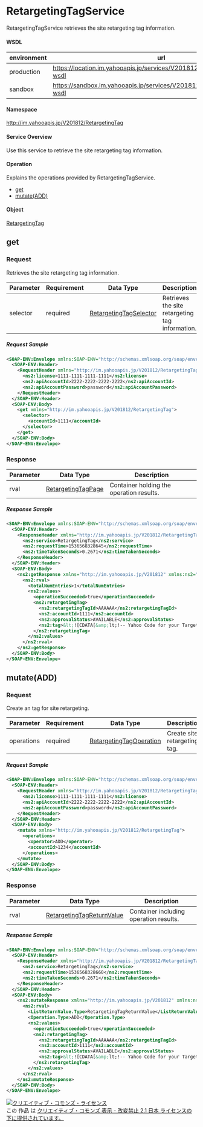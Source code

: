# RetargetingTagService
RetargetingTagService retrieves the site retargeting tag information.
#### WSDL
| environment | url |
|---|---|
| production  | https://location.im.yahooapis.jp/services/V201812/RetargetingTagService?wsdl |
| sandbox  | https://sandbox.im.yahooapis.jp/services/V201812/RetargetingTagService?wsdl |
#### Namespace
http://im.yahooapis.jp/V201812/RetargetingTag
#### Service Overview
Use this service to retrieve the site retargeting tag information.
#### Operation
Explains the operations provided by RetargetingTagService.

+ [get](#get)
+ [mutate(ADD)](#mutateadd)

#### Object
[RetargetingTag](../data/RetargetingTag/RetargetingTag)

## get

### Request
Retrieves the site retargeting tag information.

| Parameter | Requirement | Data Type | Description |
|---|---|---|---|
| selector | required | [RetargetingTagSelector](../data/RetargetingTag/RetargetingTagSelector.md) | Retrieves the site retargeting tag information. |

##### Request Sample
```xml
<SOAP-ENV:Envelope xmlns:SOAP-ENV="http://schemas.xmlsoap.org/soap/envelope/">
  <SOAP-ENV:Header>
    <RequestHeader xmlns="http://im.yahooapis.jp/V201812/RetargetingTag" xmlns:ns2="http://im.yahooapis.jp/V201812">
      <ns2:license>1111-1111-1111-1111</ns2:license>
      <ns2:apiAccountId>2222-2222-2222-2222</ns2:apiAccountId>
      <ns2:apiAccountPassword>password</ns2:apiAccountPassword>
    </RequestHeader>
  </SOAP-ENV:Header>
  <SOAP-ENV:Body>
    <get xmlns="http://im.yahooapis.jp/V201812/RetargetingTag">
      <selector>
        <accountId>1111</accountId>
      </selector>
    </get>
  </SOAP-ENV:Body>
</SOAP-ENV:Envelope>
```

### Response
| Parameter | Data Type | Description |
|---|---|---|
| rval | [RetargetingTagPage](../data/RetargetingTag/RetargetingTagPage.md) | Container holding the operation results. |

##### Response Sample
```xml
<SOAP-ENV:Envelope xmlns:SOAP-ENV="http://schemas.xmlsoap.org/soap/envelope/">
  <SOAP-ENV:Header>
    <ResponseHeader xmlns="http://im.yahooapis.jp/V201812/RetargetingTag" xmlns:ns2="http://im.yahooapis.jp/V201812">
      <ns2:service>RetargetingTag</ns2:service>
      <ns2:requestTime>1536568328645</ns2:requestTime>
      <ns2:timeTakenSeconds>0.2671</ns2:timeTakenSeconds>
    </ResponseHeader>
  </SOAP-ENV:Header>
  <SOAP-ENV:Body>
    <ns2:getResponse xmlns="http://im.yahooapis.jp/V201812" xmlns:ns2="http://im.yahooapis.jp/V201812/RetargetingTag">
      <ns2:rval>
        <totalNumEntries>1</totalNumEntries>
        <ns2:values>
          <operationSucceeded>true</operationSucceeded>
          <ns2:retargetingTag>
            <ns2:retargetingTagId>AAAAAA</ns2:retargetingTagId>
            <ns2:accountId>1111</ns2:accountId>
            <ns2:approvalStatus>AVAILABLE</ns2:approvalStatus>
            <ns2:tag>&lt;![CDATA[&amp;lt;!-- Yahoo Code for your Target List --&amp;gt;&amp;lt;script type="text/javascript" language="javascript"&amp;gt;/* &amp;lt;![CDATA[ */var yahoo_retargeting_id = 'WTDYS6DGS7';var yahoo_retargeting_label = '';/* ]]&amp;gt; */&amp;lt;/script&amp;gt;&amp;lt;script type="text/javascript" language="javascript" src="//b92.yahoo.co.jp/js/s_retargeting.js"&amp;gt;&amp;lt;/script&amp;gt;]]&gt;</ns2:tag>
          </ns2:retargetingTag>
        </ns2:values>
      </ns2:rval>
    </ns2:getResponse>
  </SOAP-ENV:Body>
</SOAP-ENV:Envelope>
```

## mutate(ADD)

### Request
Create an tag for site retargeting.

| Parameter | Requirement | Data Type | Description |
|---|---|---|---|
| operations | required | [RetargetingTagOperation](../data/RetargetingTag/RetargetingTagOperation.md) | Create site retargeting tag. |

##### Request Sample
```xml
<SOAP-ENV:Envelope xmlns:SOAP-ENV="http://schemas.xmlsoap.org/soap/envelope/">
  <SOAP-ENV:Header>
    <RequestHeader xmlns="http://im.yahooapis.jp/V201812/RetargetingTag" xmlns:ns2="http://im.yahooapis.jp/V201812">
      <ns2:license>1111-1111-1111-1111</ns2:license>
      <ns2:apiAccountId>2222-2222-2222-2222</ns2:apiAccountId>
      <ns2:apiAccountPassword>password</ns2:apiAccountPassword>
    </RequestHeader>
  </SOAP-ENV:Header>
  <SOAP-ENV:Body>
    <mutate xmlns="http://im.yahooapis.jp/V201812/RetargetingTag">
      <operations>
        <operator>ADD</operator>
        <accountId>1234</accountId>
      </operations>
    </mutate>
  </SOAP-ENV:Body>
</SOAP-ENV:Envelope>
```

### Response
| Parameter | Data Type | Description |
|---|---|---|
| rval | [RetargetingTagReturnValue](../data/RetargetingTag/RetargetingTagReturnValue.md) | Container including operation results. |

##### Response Sample
```xml
<SOAP-ENV:Envelope xmlns:SOAP-ENV="http://schemas.xmlsoap.org/soap/envelope/">
  <SOAP-ENV:Header>
    <ResponseHeader xmlns="http://im.yahooapis.jp/V201812/RetargetingTag" xmlns:ns2="http://im.yahooapis.jp/V201812">
      <ns2:service>RetargetingTag</ns2:service>
      <ns2:requestTime>1536568328660</ns2:requestTime>
      <ns2:timeTakenSeconds>0.2671</ns2:timeTakenSeconds>
    </ResponseHeader>
  </SOAP-ENV:Header>
  <SOAP-ENV:Body>
    <ns2:mutateResponse xmlns="http://im.yahooapis.jp/V201812" xmlns:ns2="http://im.yahooapis.jp/V201812/RetargetingTag">
      <ns2:rval>
        <ListReturnValue.Type>RetargetingTagReturnValue</ListReturnValue.Type>
        <Operation.Type>ADD</Operation.Type>
        <ns2:values>
          <operationSucceeded>true</operationSucceeded>
          <ns2:retargetingTag>
            <ns2:retargetingTagId>AAAAAA</ns2:retargetingTagId>
            <ns2:accountId>1111</ns2:accountId>
            <ns2:approvalStatus>AVAILABLE</ns2:approvalStatus>
            <ns2:tag>&lt;![CDATA[&amp;lt;!-- Yahoo Code for your Target List --&amp;gt;&amp;lt;script type="text/javascript" language="javascript"&amp;gt;/* &amp;lt;![CDATA[ */var yahoo_retargeting_id = 'WTDYS6DGS7';var yahoo_retargeting_label = '';/* ]]&amp;gt; */&amp;lt;/script&amp;gt;&amp;lt;script type="text/javascript" language="javascript" src="//b92.yahoo.co.jp/js/s_retargeting.js"&amp;gt;&amp;lt;/script&amp;gt;]]&gt;</ns2:tag>
          </ns2:retargetingTag>
        </ns2:values>
      </ns2:rval>
    </ns2:mutateResponse>
  </SOAP-ENV:Body>
</SOAP-ENV:Envelope>
```

<a rel="license" href="http://creativecommons.org/licenses/by-nd/2.1/jp/"><img alt="クリエイティブ・コモンズ・ライセンス" style="border-width:0" src="https://i.creativecommons.org/l/by-nd/2.1/jp/88x31.png" /></a><br />この 作品 は <a rel="license" href="http://creativecommons.org/licenses/by-nd/2.1/jp/">クリエイティブ・コモンズ 表示 - 改変禁止 2.1 日本 ライセンスの下に提供されています。</a>
